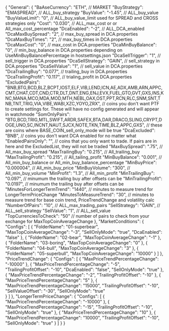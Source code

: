 {
  "General": {
    "BaAseCurrency": "ETH", // MARKET
    "BuyStrategy": "EMASPREAD", // ALL_buy_strategy
    "BuyValue": "-1.45", // ALL_buy_value
	  "BuyValueLimit": "0", // ALL_buy_value_limit used for SPREAD and CROSS strategies only
    "Cost": "0.030", // ALL_max_cost or or All_max_cost_percentage
    "DcaEnabled": "-2", // ALL_DCA_enabled
    "DcaMaxBuySpread": "2", // max_buy_spread in DCA.properties
    "DcaMaxBuyTimes": "2", // max_buy_times in DCA.properties
    "DcaMaxCost": "0", // max_cost in DCA.properties
    "DcaMinBuyBalance": "0", // min_buy_balance in DCA.properties depending on UseMinBuyBalancePercentage in hostsettings.json
    "DcaSellTrigger": "1", // sell_trigger in DCA.properties
    "DcaSellStrategy": "GAIN", // sell_strategy in DCA.properties
    "DcaSellValue": "1", // sell_value in DCA.properties
    "DcaTrailingBuy": "0.077", // trailing_buy in DCA.properties
    "DcaTrailingProfit": "0.117", // trialing_profit in DCA.properties
    "ExcludedPairs": "BNB,BTG,BCD,BLZ,BCPT,IOST,ELF,VIB,LEND,ICN,AE,ADX,AMB,ARN,APPC,CMT,CHAT,CDT,CND,CTR,DLT,DNT,ENG,ENJ,EVX,FUEL,GTO,GVT,GXS,INS,KNC,MANA,MCO,MDA,MOD,MTH,NEBL,OAX,OST,PPT,RCN,RLC,SNM,SNT,TNB,TNT,TRIG,VIA,VIBE,WABI,XZC,YOYO,ZRX", // coins you don't want PTF to create settings for. These will have no config generated and will appear in watchmode
    "SomOnlyPairs": "BTG,BCD,TRIG,MTL,SWIFT,ARDR,SAFEX,BTA,DAR,DRACO,SLING,CRYPT,DOGE,UNO,SC,INCNT,NAUT,SJCX,NOTE,TKN,TIME,BLZ,APPC,GXS", // these are coins where BASE_COIN_sell_only_mode will be true
    "DcaExcluded": "BNB", // coins you don't want DCA enabled for no matter what
	  "EnabledPairsOnly": "", // coins that you only want to trade. If pairs are in here and the ExcludedList, they will not be traded
    "MaxBuySpread": ".75", // All_max_buy_spread
    "MaxTrailingBuy": "0.215", // All_trailing_buy
    "MaxTrailingProfit": "0.215", // All_tailing_profit
    "MinBuyBalance": "0.001", // All_min_buy_balance or All_min_buy_balance_percentage
    "MinBuyPrice": "0.000004", // All_min_buy_price
    "MinBuyVolume": "300", // All_min_buy_volume
    "MinProfit": "1.3", // All_min_profit
    "MinTrailingBuy": "0.097", // minumum the trailing buy after offsets can be
    "MinTrailingProfit": "0.0197", // minumum the trailing buy after offsets can be
    "MinutesForLongerTermTrend": "1440", // minutes to measure trend for LongerTermPriceChange
    "MinutesToMeasureTrend": "30", // minutes to measure trend for base coin trend, PriceTrendChange and volatility calc
    "NumberOfPairs": "10", // ALL_max_trading_pairs
    "SellStrategy": "GAIN", // ALL_sell_strategy
    "SellValue": "1", // ALL_sell_value
    "TopCurrenciesToCheck": "50" // number of pairs to check from your exchange for MaxTopCoinAverageChange
 },
  "MarketConditions": {
    "Configs": [
      {
        "FolderName": "01-superbear",
		"MaxTopCoinAverageChange": "-3",
        "SellOnlyMode": "true",
		"DcaEnabled": "false"
      },
      {
        "FolderName": "02-bear",
		"MaxTopCoinAverageChange": "-1"
      },
      {
        "FolderName": "03-boring",
		"MaxTopCoinAverageChange": "0"
      },
      {
        "FolderName": "04-bull",
		"MaxTopCoinAverageChange": "3"
      },
      {
        "FolderName": "05-superbull",
		"MaxTopCoinAverageChange": "10000"
      }
    ]
  },
   "PriceTrendChange": {
    "Configs": [
	  {
        "MaxPriceTrendPercentageChange": "-10000"
	  },
      {
		"MaxPriceTrendPercentageChange": "-5",
        "TrailingProfitOffset": "-10",
		"DcaEnabled": "false",
		"SellOnlyMode": "true"
      },
      {
        "MaxPriceTrendPercentageChange": "-2",
        "TrailingProfitOffset": "-10"
      },
      {
	    "MaxPriceTrendPercentageChange": "5"
	  },
      {
        "MaxPriceTrendPercentageChange": "15000",
        "TrailingProfitOffset": "-10",
        "SellValueOffset": "-30",
        "SellOnlyMode": "true"	
      }
    ]
  },
  "LongerTermPriceChange": {
    "Configs": [
      {
	    "MaxPriceTrendPercentageChange": "-10000"
	  },
      {
	    "MaxPriceTrendPercentageChange": "-15",
		"TrailingProfitOffset": "-10",
		"SellOnlyMode": "true"
	  },
      {
        "MaxPriceTrendPercentageChange": "10"
      },
      {
        "MaxPriceTrendPercentageChange": "10000",
        "TrailingProfitOffset": "-10",
        "SellOnlyMode": "true"
      }
    ]
  }
 }  
